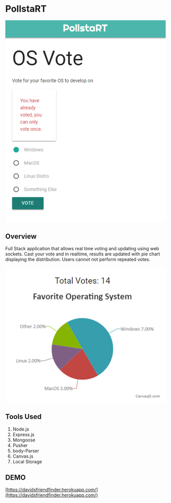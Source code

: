 # PollstaRT

<p align="center"><img src="./pollstar1.PNG" width="600" /></p>

## Overview
Full Stack application that allows real time voting and updating using web sockets. Cast your vote and in realtime, results are updated with pie chart displaying the distribution. Users cannot not perform repeated votes.

<p align="center"><img src="./pollstar2.PNG" width="600" /></p>

## Tools Used
1. Node.js
2. Express.js
3. Mongoose
4. Pusher
5. body-Parser
6. Canvas.js
7. Local Storage

## DEMO
[https://davidsfriendfinder.herokuapp.com/](https://davidsfriendfinder.herokuapp.com/)

